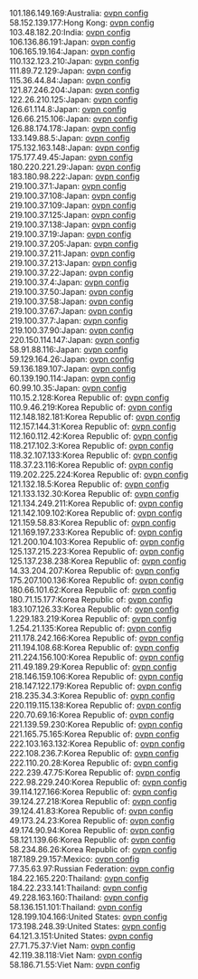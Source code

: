 101.186.149.169:Australia: [ovpn config](vpn/101_186_149_169.ovpn)  
58.152.139.177:Hong Kong: [ovpn config](vpn/58_152_139_177.ovpn)  
103.48.182.20:India: [ovpn config](vpn/103_48_182_20.ovpn)  
106.136.86.191:Japan: [ovpn config](vpn/106_136_86_191.ovpn)  
106.165.19.164:Japan: [ovpn config](vpn/106_165_19_164.ovpn)  
110.132.123.210:Japan: [ovpn config](vpn/110_132_123_210.ovpn)  
111.89.72.129:Japan: [ovpn config](vpn/111_89_72_129.ovpn)  
115.36.44.84:Japan: [ovpn config](vpn/115_36_44_84.ovpn)  
121.87.246.204:Japan: [ovpn config](vpn/121_87_246_204.ovpn)  
122.26.210.125:Japan: [ovpn config](vpn/122_26_210_125.ovpn)  
126.61.114.8:Japan: [ovpn config](vpn/126_61_114_8.ovpn)  
126.66.215.106:Japan: [ovpn config](vpn/126_66_215_106.ovpn)  
126.88.174.178:Japan: [ovpn config](vpn/126_88_174_178.ovpn)  
133.149.88.5:Japan: [ovpn config](vpn/133_149_88_5.ovpn)  
175.132.163.148:Japan: [ovpn config](vpn/175_132_163_148.ovpn)  
175.177.49.45:Japan: [ovpn config](vpn/175_177_49_45.ovpn)  
180.220.221.29:Japan: [ovpn config](vpn/180_220_221_29.ovpn)  
183.180.98.222:Japan: [ovpn config](vpn/183_180_98_222.ovpn)  
219.100.37.1:Japan: [ovpn config](vpn/219_100_37_1.ovpn)  
219.100.37.108:Japan: [ovpn config](vpn/219_100_37_108.ovpn)  
219.100.37.109:Japan: [ovpn config](vpn/219_100_37_109.ovpn)  
219.100.37.125:Japan: [ovpn config](vpn/219_100_37_125.ovpn)  
219.100.37.138:Japan: [ovpn config](vpn/219_100_37_138.ovpn)  
219.100.37.19:Japan: [ovpn config](vpn/219_100_37_19.ovpn)  
219.100.37.205:Japan: [ovpn config](vpn/219_100_37_205.ovpn)  
219.100.37.211:Japan: [ovpn config](vpn/219_100_37_211.ovpn)  
219.100.37.213:Japan: [ovpn config](vpn/219_100_37_213.ovpn)  
219.100.37.22:Japan: [ovpn config](vpn/219_100_37_22.ovpn)  
219.100.37.4:Japan: [ovpn config](vpn/219_100_37_4.ovpn)  
219.100.37.50:Japan: [ovpn config](vpn/219_100_37_50.ovpn)  
219.100.37.58:Japan: [ovpn config](vpn/219_100_37_58.ovpn)  
219.100.37.67:Japan: [ovpn config](vpn/219_100_37_67.ovpn)  
219.100.37.7:Japan: [ovpn config](vpn/219_100_37_7.ovpn)  
219.100.37.90:Japan: [ovpn config](vpn/219_100_37_90.ovpn)  
220.150.114.147:Japan: [ovpn config](vpn/220_150_114_147.ovpn)  
58.91.88.116:Japan: [ovpn config](vpn/58_91_88_116.ovpn)  
59.129.164.26:Japan: [ovpn config](vpn/59_129_164_26.ovpn)  
59.136.189.107:Japan: [ovpn config](vpn/59_136_189_107.ovpn)  
60.139.190.114:Japan: [ovpn config](vpn/60_139_190_114.ovpn)  
60.99.10.35:Japan: [ovpn config](vpn/60_99_10_35.ovpn)  
110.15.2.128:Korea Republic of: [ovpn config](vpn/110_15_2_128.ovpn)  
110.9.46.219:Korea Republic of: [ovpn config](vpn/110_9_46_219.ovpn)  
112.148.182.181:Korea Republic of: [ovpn config](vpn/112_148_182_181.ovpn)  
112.157.144.31:Korea Republic of: [ovpn config](vpn/112_157_144_31.ovpn)  
112.160.112.42:Korea Republic of: [ovpn config](vpn/112_160_112_42.ovpn)  
118.217.102.3:Korea Republic of: [ovpn config](vpn/118_217_102_3.ovpn)  
118.32.107.133:Korea Republic of: [ovpn config](vpn/118_32_107_133.ovpn)  
118.37.23.116:Korea Republic of: [ovpn config](vpn/118_37_23_116.ovpn)  
119.202.225.224:Korea Republic of: [ovpn config](vpn/119_202_225_224.ovpn)  
121.132.18.5:Korea Republic of: [ovpn config](vpn/121_132_18_5.ovpn)  
121.133.132.30:Korea Republic of: [ovpn config](vpn/121_133_132_30.ovpn)  
121.134.249.211:Korea Republic of: [ovpn config](vpn/121_134_249_211.ovpn)  
121.142.109.102:Korea Republic of: [ovpn config](vpn/121_142_109_102.ovpn)  
121.159.58.83:Korea Republic of: [ovpn config](vpn/121_159_58_83.ovpn)  
121.169.197.233:Korea Republic of: [ovpn config](vpn/121_169_197_233.ovpn)  
121.200.104.103:Korea Republic of: [ovpn config](vpn/121_200_104_103.ovpn)  
125.137.215.223:Korea Republic of: [ovpn config](vpn/125_137_215_223.ovpn)  
125.137.238.238:Korea Republic of: [ovpn config](vpn/125_137_238_238.ovpn)  
14.33.204.207:Korea Republic of: [ovpn config](vpn/14_33_204_207.ovpn)  
175.207.100.136:Korea Republic of: [ovpn config](vpn/175_207_100_136.ovpn)  
180.66.101.62:Korea Republic of: [ovpn config](vpn/180_66_101_62.ovpn)  
180.71.15.177:Korea Republic of: [ovpn config](vpn/180_71_15_177.ovpn)  
183.107.126.33:Korea Republic of: [ovpn config](vpn/183_107_126_33.ovpn)  
1.229.183.219:Korea Republic of: [ovpn config](vpn/1_229_183_219.ovpn)  
1.254.21.135:Korea Republic of: [ovpn config](vpn/1_254_21_135.ovpn)  
211.178.242.166:Korea Republic of: [ovpn config](vpn/211_178_242_166.ovpn)  
211.194.108.68:Korea Republic of: [ovpn config](vpn/211_194_108_68.ovpn)  
211.224.156.100:Korea Republic of: [ovpn config](vpn/211_224_156_100.ovpn)  
211.49.189.29:Korea Republic of: [ovpn config](vpn/211_49_189_29.ovpn)  
218.146.159.106:Korea Republic of: [ovpn config](vpn/218_146_159_106.ovpn)  
218.147.122.179:Korea Republic of: [ovpn config](vpn/218_147_122_179.ovpn)  
218.235.34.3:Korea Republic of: [ovpn config](vpn/218_235_34_3.ovpn)  
220.119.115.138:Korea Republic of: [ovpn config](vpn/220_119_115_138.ovpn)  
220.70.69.16:Korea Republic of: [ovpn config](vpn/220_70_69_16.ovpn)  
221.139.59.230:Korea Republic of: [ovpn config](vpn/221_139_59_230.ovpn)  
221.165.75.165:Korea Republic of: [ovpn config](vpn/221_165_75_165.ovpn)  
222.103.163.132:Korea Republic of: [ovpn config](vpn/222_103_163_132.ovpn)  
222.108.236.7:Korea Republic of: [ovpn config](vpn/222_108_236_7.ovpn)  
222.110.20.28:Korea Republic of: [ovpn config](vpn/222_110_20_28.ovpn)  
222.239.47.75:Korea Republic of: [ovpn config](vpn/222_239_47_75.ovpn)  
222.98.229.240:Korea Republic of: [ovpn config](vpn/222_98_229_240.ovpn)  
39.114.127.166:Korea Republic of: [ovpn config](vpn/39_114_127_166.ovpn)  
39.124.27.218:Korea Republic of: [ovpn config](vpn/39_124_27_218.ovpn)  
39.124.41.83:Korea Republic of: [ovpn config](vpn/39_124_41_83.ovpn)  
49.173.24.23:Korea Republic of: [ovpn config](vpn/49_173_24_23.ovpn)  
49.174.90.94:Korea Republic of: [ovpn config](vpn/49_174_90_94.ovpn)  
58.121.139.66:Korea Republic of: [ovpn config](vpn/58_121_139_66.ovpn)  
58.234.86.26:Korea Republic of: [ovpn config](vpn/58_234_86_26.ovpn)  
187.189.29.157:Mexico: [ovpn config](vpn/187_189_29_157.ovpn)  
77.35.63.97:Russian Federation: [ovpn config](vpn/77_35_63_97.ovpn)  
184.22.165.220:Thailand: [ovpn config](vpn/184_22_165_220.ovpn)  
184.22.233.141:Thailand: [ovpn config](vpn/184_22_233_141.ovpn)  
49.228.163.160:Thailand: [ovpn config](vpn/49_228_163_160.ovpn)  
58.136.151.101:Thailand: [ovpn config](vpn/58_136_151_101.ovpn)  
128.199.104.166:United States: [ovpn config](vpn/128_199_104_166.ovpn)  
173.198.248.39:United States: [ovpn config](vpn/173_198_248_39.ovpn)  
64.121.3.151:United States: [ovpn config](vpn/64_121_3_151.ovpn)  
27.71.75.37:Viet Nam: [ovpn config](vpn/27_71_75_37.ovpn)  
42.119.38.118:Viet Nam: [ovpn config](vpn/42_119_38_118.ovpn)  
58.186.71.55:Viet Nam: [ovpn config](vpn/58_186_71_55.ovpn)  

